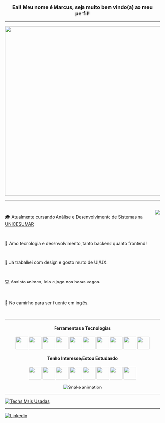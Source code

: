 <div align="center">
  <h3>Eai! Meu nome é Marcus, seja muito bem vindo(a) ao meu perfil!</h3>
</div>
<hr>
<div align="center">
  <img src="https://data.whicdn.com/images/271852085/original.gif" width="550"/>
</div>
<hr>

<br>

<img src="https://giffiles.alphacoders.com/190/190634.gif" align="right" />

<p> 🎓 Atualmente cursando Análise e Desenvolvimento de Sistemas na <a href="https://www.unicesumar.edu.br/home/">UNICESUMAR</a></p>
<br>
<p> 💜 Amo tecnologia e desenvolvimento, tanto backend quanto frontend! </p>
<br>
<p> 👀 Já trabalhei com design e gosto muito de UI/UX. </p>
<br>
<p>💻 Assisto animes, leio e jogo nas horas vagas.</p>
<br>
<p>🚀 No caminho para ser fluente em inglês.</p>
<br>

<hr>

<div align="center">
<h4>Ferramentas e Tecnologias</h4>
<img src="https://cdn.jsdelivr.net/gh/devicons/devicon/icons/html5/html5-original.svg" width="40" height="40"/> <img src="https://cdn.jsdelivr.net/gh/devicons/devicon/icons/css3/css3-original.svg" width="40" height="40"/> <img src="https://cdn.jsdelivr.net/gh/devicons/devicon/icons/bootstrap/bootstrap-original.svg" width="40" height="40"/> <img src="https://cdn.jsdelivr.net/gh/devicons/devicon/icons/javascript/javascript-original.svg" width="40" height="40"/> <img src="https://cdn.jsdelivr.net/gh/devicons/devicon/icons/typescript/typescript-original.svg" width="40" height="40"/> <img src="https://cdn.jsdelivr.net/gh/devicons/devicon/icons/react/react-original.svg" width="40" height="40"/> <img src="https://cdn.jsdelivr.net/gh/devicons/devicon/icons/angularjs/angularjs-original.svg" width="40" height="40"/> <img src="https://cdn.jsdelivr.net/gh/devicons/devicon/icons/java/java-original.svg" width="40" height="40"/> 
<img src="https://cdn.jsdelivr.net/gh/devicons/devicon/icons/spring/spring-original.svg" width="40" height="40"/> 
<img src="https://cdn.jsdelivr.net/gh/devicons/devicon/icons/git/git-original.svg" width="40" height="40"/>
</div>

<div align="center">
<h4>Tenho Interesse/Estou Estudando</h4>
<img src="https://cdn.jsdelivr.net/gh/devicons/devicon/icons/sass/sass-original.svg" width="40" height="40"/> <img src="https://cdn.jsdelivr.net/gh/devicons/devicon/icons/firebase/firebase-plain.svg" width="40" height="40"/> <img src="https://cdn.jsdelivr.net/gh/devicons/devicon/icons/nextjs/nextjs-original.svg" width="40" height="40"/> <img src="https://cdn.jsdelivr.net/gh/devicons/devicon/icons/vuejs/vuejs-original.svg" width="40" height="40"/> <img src="https://cdn.jsdelivr.net/gh/devicons/devicon/icons/dart/dart-original.svg" width="40" height="40"/> 
<img src="https://cdn.jsdelivr.net/gh/devicons/devicon/icons/flutter/flutter-original.svg" width="40" height="40"/> <img src="https://cdn.jsdelivr.net/gh/devicons/devicon/icons/graphql/graphql-plain.svg" width="40" height="40"/> <img src="https://cdn.jsdelivr.net/gh/devicons/devicon/icons/threejs/threejs-original.svg" width="40" height="40"/>
  
  
![Snake animation](https://github.com/IzaDarvelli/IzaDarvelli/blob/output/github-contribution-grid-snake.svg)
</div>

<hr>

[![Techs Mais Usadas](https://github-readme-stats.vercel.app/api/top-langs/?username=marcusvrom&theme=tokyonight&layout=compact&custom_title=Linguagens&card_width=1000)](https://github.com/marcusvrom/github-readme-stats)

<hr>

[![Linkedin](https://img.shields.io/badge/LinkedIn-0077B5?style=for-the-badge&logo=linkedin&logoColor=white)](https://www.linkedin.com/in/marcus-romano-ba2487209/)
